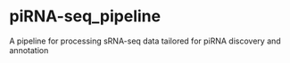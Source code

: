 # piRNA-seq_pipeline
A pipeline for processing sRNA-seq data tailored for piRNA discovery and annotation
